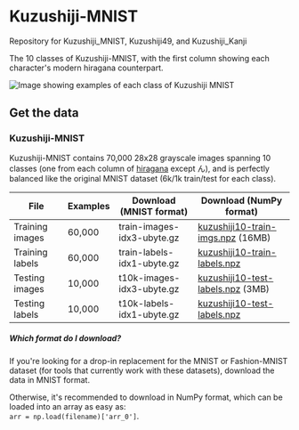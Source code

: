 # Kuzushiji-MNIST
Repository for Kuzushiji_MNIST, Kuzushiji49, and Kuzushiji_Kanji

The 10 classes of Kuzushiji-MNIST, with the first column showing each character's modern hiragana counterpart.

![Image showing examples of each class of Kuzushiji MNIST](https://storage.googleapis.com/kuzushiji-mnist/kuzushiji-mnist-30example-labelled.png)

## Get the data
### Kuzushiji-MNIST

Kuzushiji-MNIST contains 70,000 28x28 grayscale images spanning 10 classes (one from each column of [hiragana](https://upload.wikimedia.org/wikipedia/commons/thumb/2/28/Table_hiragana.svg/768px-Table_hiragana.svg.png) except ん), and is perfectly balanced like the original MNIST dataset (6k/1k train/test for each class).

| File            | Examples | Download (MNIST format)    | Download (NumPy format)      |
|-----------------|--------------------|----------------------------|------------------------------|
| Training images | 60,000             | train-images-idx3-ubyte.gz | [kuzushiji10-train-imgs.npz](https://storage.googleapis.com/kuzushiji-mnist/kuzushiji10-train-imgs.npz) (16MB)   |
| Training labels | 60,000             | train-labels-idx1-ubyte.gz | [kuzushiji10-train-labels.npz](https://storage.googleapis.com/kuzushiji-mnist/kuzushiji10-train-imgs.npz)   |
| Testing images  | 10,000             | t10k-images-idx3-ubyte.gz  | [kuzushiji10-test-labels.npz](https://storage.googleapis.com/kuzushiji-mnist/kuzushiji10-test-imgs.npz) (3MB)   |
| Testing labels  | 10,000             | t10k-labels-idx1-ubyte.gz  | [kuzushiji10-test-labels.npz](https://storage.googleapis.com/kuzushiji-mnist/kuzushiji10-test-imgs.npz)  |

##### Which format do I download?
If you're looking for a drop-in replacement for the MNIST or Fashion-MNIST dataset (for tools that currently work with these datasets), download the data in MNIST format.

Otherwise, it's recommended to download in NumPy format, which can be loaded into an array as easy as:  
`arr = np.load(filename)['arr_0']`.
